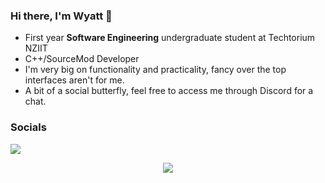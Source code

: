 ### Hi there, I'm Wyatt 👋
- First year **Software Engineering** undergraduate student at Techtorium NZIIT
- C++/SourceMod Developer
- I'm very big on functionality and practicality, fancy over the top interfaces aren't for me.
- A bit of a social butterfly, feel free to access me through Discord for a chat.

### Socials
<p>
    <a href="https://www.instagram.com/cigzagg/"><img src="https://img.shields.io/badge/Instagram-E4405F?style=flat-square&logo=Instagram&logoColor=white&link=https://www.instagram.com/cigzagg/"></a>
</p>

<div align="center">
  <img src="https://github-readme-streak-stats.herokuapp.com/?user=cigzag&theme=dark" >
</div>
